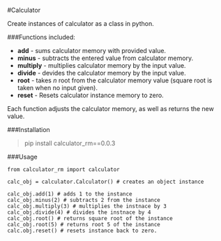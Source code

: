 #Calculator

Create instances of calculator as a class in python.

###Functions included:

- **add** - sums calculator memory with provided value.
- **minus** - subtracts the entered value from calculator memory.
- **multiply** - multiplies calculator memory by the input value.
- **divide** - devides the calculator memory by the input value.
- **root** - takes _n_ root from the calculator memory value (square root is taken when no input given).
- **reset** - Resets calculator instance memory to zero.

Each function adjusts the calculator memory, as well as returns the new value.

###Installation

> pip install calculator_rm==0.0.3

###Usage

```
from calculator_rm import calculator

calc_obj = calculator.Calculator() # creates an object instance

calc_obj.add(1) # adds 1 to the instance
calc_obj.minus(2) # subtracts 2 from the instance
calc_obj.multiply(3) # multiplies the instnace by 3
calc_obj.divide(4) # divides the instnace by 4
calc_obj.root() # returns square root of the instance
calc_obj.root(5) # returns root 5 of the instance
calc.obj.reset() # resets instance back to zero.

```
